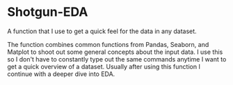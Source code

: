 # Shotgun-EDA
A function that I use to get a quick feel for the data in any dataset.

The function combines common functions from Pandas, Seaborn, and Matplot to shoot out some general concepts about the input data. I use this so I don't have to constantly type out the same commands anytime I want to get a quick overview of a dataset. Usually after using this function I continue with a deeper dive into EDA. 
